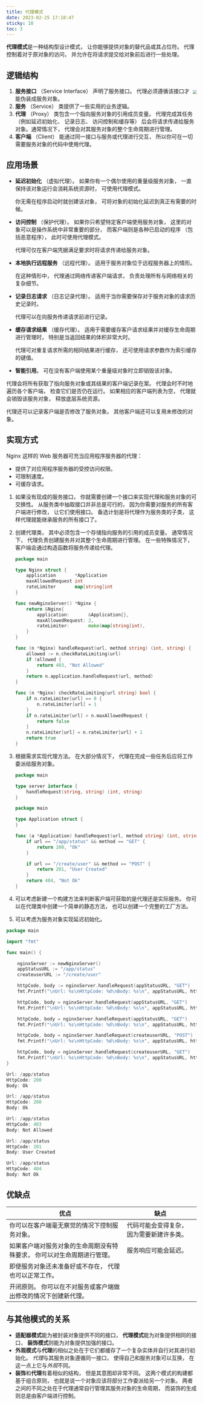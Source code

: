 ```yaml
---
title: 代理模式
date: 2023-02-25 17:18:47
sticky: 10
toc: 3
---
```


**代理模式**是一种结构型设计模式， 让你能够提供对象的替代品或其占位符。 代理控制着对于原对象的访问， 并允许在将请求提交给对象前后进行一些处理。

## 逻辑结构

<div style="display: flex; flex-direction: row; justify-content: center; zoom: 60%; float: right">
<div>

![](https://refactoringguru.cn/images/patterns/diagrams/proxy/structure-indexed-2x.png)
</div>
</div>

1. **服务接口** （Service Interface） 声明了服务接口。 代理必须遵循该接口才能伪装成服务对象。
2. **服务** （Service） 类提供了一些实用的业务逻辑。
3. **代理** （Proxy） 类包含一个指向服务对象的引用成员变量。 代理完成其任务 （例如延迟初始化、 记录日志、 访问控制和缓存等） 后会将请求传递给服务对象。通常情况下， 代理会对其服务对象的整个生命周期进行管理。
4. **客户端** （Client） 能通过同一接口与服务或代理进行交互， 所以你可在一切需要服务对象的代码中使用代理。

## 应用场景

* **延迟初始化** （虚拟代理）。 如果你有一个偶尔使用的重量级服务对象， 一直保持该对象运行会消耗系统资源时， 可使用代理模式。

    你无需在程序启动时就创建该对象， 可将对象的初始化延迟到真正有需要的时候。

* **访问控制** （保护代理）。 如果你只希望特定客户端使用服务对象， 这里的对象可以是操作系统中非常重要的部分， 而客户端则是各种已启动的程序 （包括恶意程序）， 此时可使用代理模式。

    代理可仅在客户端凭据满足要求时将请求传递给服务对象。

* **本地执行远程服务** （远程代理）。 适用于服务对象位于远程服务器上的情形。

    在这种情形中， 代理通过网络传递客户端请求， 负责处理所有与网络相关的复杂细节。

* **记录日志请求** （日志记录代理）。 适用于当你需要保存对于服务对象的请求历史记录时。

    代理可以在向服务传递请求前进行记录。

* **缓存请求结果** （缓存代理）。 适用于需要缓存客户请求结果并对缓存生命周期进行管理时， 特别是当返回结果的体积非常大时。

    代理可对重复请求所需的相同结果进行缓存， 还可使用请求参数作为索引缓存的键值。

* **智能引用**。 可在没有客户端使用某个重量级对象时立即销毁该对象。

代理会将所有获取了指向服务对象或其结果的客户端记录在案。 代理会时不时地遍历各个客户端， 检查它们是否仍在运行。 如果相应的客户端列表为空， 代理就会销毁该服务对象， 释放底层系统资源。

代理还可以记录客户端是否修改了服务对象。 其他客户端还可以复用未修改的对象。

## 实现方式

Nginx 这样的 Web 服务器可充当应用程序服务器的代理：

* 提供了对应用程序服务器的受控访问权限。
* 可限制速度。
* 可缓存请求。

1. 如果没有现成的服务接口， 你就需要创建一个接口来实现代理和服务对象的可交换性。 从服务类中抽取接口并非总是可行的， 因为你需要对服务的所有客户端进行修改， 让它们使用接口。 备选计划是将代理作为服务类的子类， 这样代理就能继承服务的所有接口了。
2. 创建代理类， 其中必须包含一个存储指向服务的引用的成员变量。 通常情况下， 代理负责创建服务并对其整个生命周期进行管理。 在一些特殊情况下， 客户端会通过构造函数将服务传递给代理。

    ```go 📄nginx.go: 代理
    package main

    type Nginx struct {
        application       *Application
        maxAllowedRequest int
        rateLimiter       map[string]int
    }

    func newNginxServer() *Nginx {
        return &Nginx{
            application:       &Application{},
            maxAllowedRequest: 2,
            rateLimiter:       make(map[string]int),
        }
    }

    func (n *Nginx) handleRequest(url, method string) (int, string) {
        allowed := n.checkRateLimiting(url)
        if !allowed {
            return 403, "Not Allowed"
        }
        return n.application.handleRequest(url, method)
    }

    func (n *Nginx) checkRateLimiting(url string) bool {
        if n.rateLimiter[url] == 0 {
            n.rateLimiter[url] = 1
        }
        if n.rateLimiter[url] > n.maxAllowedRequest {
            return false
        }
        n.rateLimiter[url] = n.rateLimiter[url] + 1
        return true
    }
    ```

3. 根据需求实现代理方法。 在大部分情况下， 代理在完成一些任务后应将工作委派给服务对象。

    ```go 📄server.go: 主体
    package main

    type server interface {
        handleRequest(string, string) (int, string)
    }
    ```

    ```go 📄application.go: 真实主体
    package main

    type Application struct {
    }

    func (a *Application) handleRequest(url, method string) (int, string) {
        if url == "/app/status" && method == "GET" {
            return 200, "Ok"
        }

        if url == "/create/user" && method == "POST" {
            return 201, "User Created"
        }
        return 404, "Not Ok"
    }
    ```

4. 可以考虑新建一个构建方法来判断客户端可获取的是代理还是实际服务。 你可以在代理类中创建一个简单的静态方法， 也可以创建一个完整的工厂方法。
5. 可以考虑为服务对象实现延迟初始化。

```go 📄main.go: 客户端代码
package main

import "fmt"

func main() {

    nginxServer := newNginxServer()
    appStatusURL := "/app/status"
    createuserURL := "/create/user"

    httpCode, body := nginxServer.handleRequest(appStatusURL, "GET")
    fmt.Printf("\nUrl: %s\nHttpCode: %d\nBody: %s\n", appStatusURL, httpCode, body)

    httpCode, body = nginxServer.handleRequest(appStatusURL, "GET")
    fmt.Printf("\nUrl: %s\nHttpCode: %d\nBody: %s\n", appStatusURL, httpCode, body)

    httpCode, body = nginxServer.handleRequest(appStatusURL, "GET")
    fmt.Printf("\nUrl: %s\nHttpCode: %d\nBody: %s\n", appStatusURL, httpCode, body)

    httpCode, body = nginxServer.handleRequest(createuserURL, "POST")
    fmt.Printf("\nUrl: %s\nHttpCode: %d\nBody: %s\n", appStatusURL, httpCode, body)

    httpCode, body = nginxServer.handleRequest(createuserURL, "GET")
    fmt.Printf("\nUrl: %s\nHttpCode: %d\nBody: %s\n", appStatusURL, httpCode, body)
}
```

```go 📄output.txt: 执行结果
Url: /app/status
HttpCode: 200
Body: Ok

Url: /app/status
HttpCode: 200
Body: Ok

Url: /app/status
HttpCode: 403
Body: Not Allowed

Url: /app/status
HttpCode: 201
Body: User Created

Url: /app/status
HttpCode: 404
Body: Not Ok
```

## 优缺点

| 优点                                                                    | 缺点                                      |
| ----------------------------------------------------------------------- | ----------------------------------------- |
| 你可以在客户端毫无察觉的情况下控制服务对象。                            | 代码可能会变得复杂， 因为需要新建许多类。 |
| 如果客户端对服务对象的生命周期没有特殊要求， 你可以对生命周期进行管理。 | 服务响应可能会延迟。                      |
| 即使服务对象还未准备好或不存在， 代理也可以正常工作。                   |                                           |
| 开闭原则。 你可以在不对服务或客户端做出修改的情况下创建新代理。         |                                           |

## 与其他模式的关系

* **适配器模式**能为被封装对象提供不同的接口， **代理模式**能为对象提供相同的接口， **装饰模式**则能为对象提供加强的接口。
* **外观模式**与**代理**的相似之处在于它们都缓存了一个复杂实体并自行对其进行初始化。 *代理*与其服务对象遵循同一接口， 使得自己和服务对象可以互换， 在这一点上它与*外观*不同。
* **装饰**和**代理**有着相似的结构， 但是其意图却非常不同。 这两个模式的构建都基于组合原则， 也就是说一个对象应该将部分工作委派给另一个对象。 两者之间的不同之处在于代理通常自行管理其服务对象的生命周期， 而装饰的生成则总是由客户端进行控制。

